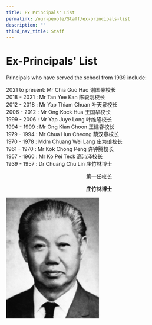 ```yaml
---
title: Ex Principals' List
permalink: /our-people/Staff/ex-principals-list
description: ""
third_nav_title: Staff
---
```

Ex-Principals' List
===================

Principals who have served the school from 1939 include:

  

2021 to present: Mr Chia Guo Hao 谢国豪校长  
2018 - 2021 : Mr Tan Yee Kan 陈毅刚校长   
2012 - 2018 : Mr Yap Thiam Chuan 叶天泉校长   
2006 - 2012 : Mr Ong Kock Hua 王国华校长   
1999 - 2006 : Mr Yap Juye Long 叶维隆校长   
1994 - 1999 : Mr Ong Kian Choon 王建春校长   
1979 - 1994 : Mr Chua Hun Cheong 蔡汉章校长   
1970 - 1978 : Mdm Chuang Wei Lang 庄为琅校长   
1961 - 1970 : Mr Kok Chong Peng 许钟腾校长   
1957 - 1960 : Mr Ko Pei Teck 高沛泽校长   
1939 - 1957 : Dr Chuang Chu Lin 庄竹林博士

<center>第一任校长

**庄竹林博士**</center>

<img src="/images/1st%20Principal_Dr%20Chuang%20Chu%20Lin.jpg" 
     style="width:50%">


